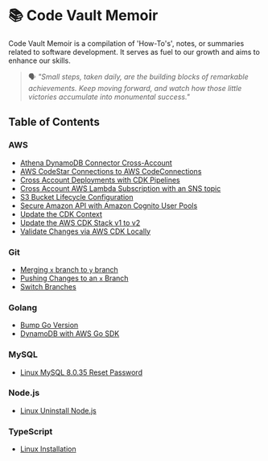 # 📚 Code Vault Memoir

Code Vault Memoir is a compilation of 'How-To's', notes, or summaries related to software development. It serves as fuel to our growth and aims to enhance our skills.

> 🗣️ *"Small steps, taken daily, are the building blocks of remarkable achievements. Keep moving forward, and watch how those little victories accumulate into monumental success."*

## Table of Contents
### AWS
* [Athena DynamoDB Connector Cross-Account](aws/athena-dynamodb-connector-cross-acct.md)
* [AWS CodeStar Connections to AWS CodeConnections](aws/codestar-to-codeconnections.md)
* [Cross Account Deployments with CDK Pipelines](aws/cross-account-deployments-cdk-pipelines.md)
* [Cross Account AWS Lambda Subscription with an SNS topic](aws/cross-account-lambda-subscription-with-sns.md)
* [S3 Bucket Lifecycle Configuration](aws/s3-bucket-lifecycle.md)
* [Secure Amazon API with Amazon Cognito User Pools](aws/secure-amazon-api-with-cognito-user-pools.md)
* [Update the CDK Context](aws/update-cdk-context.md)
* [Update the AWS CDK Stack v1 to v2](aws/update-cdk-to-v2.md)
* [Validate Changes via AWS CDK Locally](aws/validate-changes-via-aws-cdk-locally.md)

### Git
* [Merging `x` branch to `y` branch](git/merge-branches.md)
* [Pushing Changes to an `x` Branch](git/push-changes-to-x-branch.md)
* [Switch Branches](git/switch-branches.md)

### Golang
* [Bump Go Version](go/bump-go-version.md)
* [DynamoDB with AWS Go SDK](go/dynamodb-with-aws-go-sdk.md)

### MySQL
* [Linux MySQL 8.0.35 Reset Password](mysql/mysql-reset-password.md)

### Node.js
* [Linux Uninstall Node.js](nodejs/uninstall-nodejs.md)

### TypeScript
* [Linux Installation](typescript/linux-installation.md)